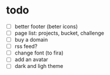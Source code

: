 # todo

- [ ] better footer (beter icons)
- [ ] page list: projects, bucket, challenge
- [ ] buy a domain
- [ ] rss feed?
- [ ] change font (to fira)
- [ ] add an avatar
- [ ] dark and ligh theme
